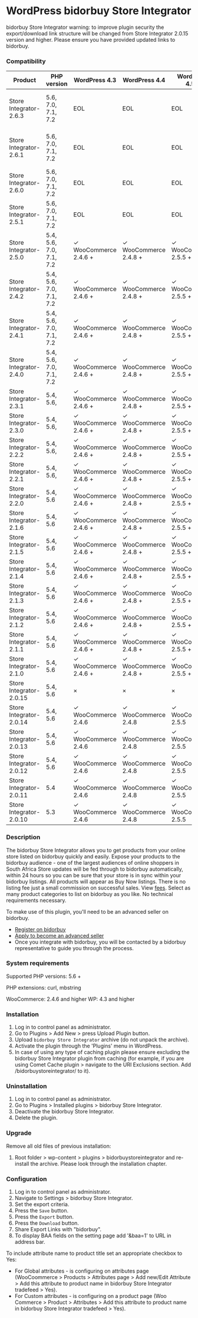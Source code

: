 # WordPress bidorbuy Store Integrator

bidorbuy Store Integrator warning: to improve plugin security the export/download link structure will be changed from Store Integrator 2.0.15 version and higher. Please ensure you have provided updated links to bidorbuy.

### Compatibility

|  Product                |          PHP version   |     WordPress 4.3      |      WordPress 4.4     |    WordPress 4.5.3     |    WordPress 4.7.2    |    WordPress 4.8.3 |   WordPress 4.9.0   | WordPress 4.9.8|
|         -------         |                ---     |          ---           |         ---            |       ---              |        ---            |      ---           |          ---        |  ---|
| Store Integrator-2.6.3  |5.6, 7.0, 7.1, 7.2      | EOL                    | EOL                    | EOL                    | ✓ EOL (31 August 2018)| ✓ WooCommerce 3.2.1 |  ✓ WooCommerce 3.3.3|   ✓ WooCommerce 3.5.1 ( 28 November 2018)|
| Store Integrator-2.6.1  |5.6, 7.0, 7.1, 7.2      | EOL                    | EOL                    | EOL                    | ✓ EOL (31 August 2018)| ✓ WooCommerce 3.2.1 |  ✓ WooCommerce 3.3.3|   ✓ WooCommerce 3.5.1 ( 28 November 2018)|
| Store Integrator-2.6.0  |5.6, 7.0, 7.1, 7.2      | EOL                    | EOL                    | EOL                    | ✓ WooCommerce 3.1.1   | ✓ WooCommerce 3.2.1 |  ✓ WooCommerce 3.3.3| |  
| Store Integrator-2.5.1  |5.6, 7.0, 7.1, 7.2      | EOL                    | EOL                    | EOL                    | ✓ WooCommerce 3.1.1   | ✓ WooCommerce 3.2.1 |  ✓ WooCommerce 3.3.3| |    
| Store Integrator-2.5.0  |5.4,  5.6, 7.0, 7.1, 7.2| ✓ WooCommerce 2.4.6 + | ✓ WooCommerce 2.4.8 +  | ✓ WooCommerce 2.5.5 +  | ✓ WooCommerce 3.1.1   | ✓ WooCommerce 3.2.1 |  ✓ WooCommerce 3.3.3|  |   
| Store Integrator-2.4.2  |5.4,  5.6, 7.0, 7.1, 7.2| ✓ WooCommerce 2.4.6 + | ✓ WooCommerce 2.4.8 +  | ✓ WooCommerce 2.5.5 +  | ✓ WooCommerce 3.1.1   | ✓ WooCommerce 3.2.1 |  ✓ WooCommerce 3.3.3|     
| Store Integrator-2.4.1  |5.4,  5.6, 7.0, 7.1, 7.2| ✓ WooCommerce 2.4.6 + | ✓ WooCommerce 2.4.8 +  | ✓ WooCommerce 2.5.5 +  | ✓ WooCommerce 3.1.1   | ✓ WooCommerce 3.2.1 |  ✓ WooCommerce 3.3.3|     |
| Store Integrator-2.4.0  |5.4,  5.6, 7.0, 7.1, 7.2| ✓ WooCommerce 2.4.6 + | ✓ WooCommerce 2.4.8 +  | ✓ WooCommerce 2.5.5 +  | ✓ WooCommerce 3.1.1   | ✓ WooCommerce 3.2.1 |  ✓ WooCommerce 3.3.3|   |
| Store Integrator-2.3.1  |5.4,  5.6,              | ✓ WooCommerce 2.4.6 + | ✓ WooCommerce 2.4.8 +  | ✓ WooCommerce 2.5.5 +  | ✓ WooCommerce 3.1.1   | ✓ WooCommerce 3.2.1 |  ✓ WooCommerce 3.3.3|  | 
| Store Integrator-2.3.0  |5.4,  5.6,              | ✓ WooCommerce 2.4.6 + | ✓ WooCommerce 2.4.8 +  | ✓ WooCommerce 2.5.5 +  | ✓ WooCommerce 3.1.1   | ✓ WooCommerce 3.2.1 |  ✓ WooCommerce 3.3.3|   |
| Store Integrator-2.2.2  |5.4,  5.6,              | ✓ WooCommerce 2.4.6 + | ✓ WooCommerce 2.4.8 +  | ✓ WooCommerce 2.5.5 +  | ✓ WooCommerce 3.1.1   | ✓ WooCommerce 3.2.1 |  ✓ WooCommerce 3.3.3|  | 
| Store Integrator-2.2.1  |5.4,  5.6,              | ✓ WooCommerce 2.4.6 + | ✓ WooCommerce 2.4.8 +  | ✓ WooCommerce 2.5.5 +  | ✓ WooCommerce 3.1.1   | ✓ WooCommerce 3.2.1 |  ✓ WooCommerce 3.3.3|   |
| Store Integrator-2.2.0  |5.4,  5.6               | ✓ WooCommerce 2.4.6 + | ✓ WooCommerce 2.4.8 +  | ✓ WooCommerce 2.5.5 +  | ✓ WooCommerce 3.1.1   | ✓ WooCommerce 3.2.1 |     ×                 |  |                                  
| Store Integrator-2.1.6  |5.4,  5.6               | ✓ WooCommerce 2.4.6 + | ✓ WooCommerce 2.4.8 +  | ✓ WooCommerce 2.5.5 +  | ✓ WooCommerce 3.1.1   | ✓ WooCommerce 3.2.1 |       ×               |  |
| Store Integrator-2.1.5  |5.4,  5.6               | ✓ WooCommerce 2.4.6 + | ✓ WooCommerce 2.4.8 +  | ✓ WooCommerce 2.5.5 +  | ✓ WooCommerce 3.1.1   | ✓ WooCommerce 3.2.1 |          ×            |  |
| Store Integrator-2.1.4  |5.4,  5.6               | ✓ WooCommerce 2.4.6 + | ✓ WooCommerce 2.4.8 +  | ✓ WooCommerce 2.5.5 +  | ✓ WooCommerce 3.1.1   | ✓ WooCommerce 3.2.1 |                ×      | |
| Store Integrator-2.1.3  |5.4,  5.6               | ✓ WooCommerce 2.4.6 + | ✓ WooCommerce 2.4.8 +  | ✓ WooCommerce 2.5.5 +  | ✓ WooCommerce 3.1.1   | ✓ WooCommerce 3.2.1 |   ×                   |  |          
| Store Integrator-2.1.2  |5.4,  5.6               | ✓ WooCommerce 2.4.6 + | ✓ WooCommerce 2.4.8 +  | ✓ WooCommerce 2.5.5 +  | ✓ WooCommerce 3.1.1   | ✓ WooCommerce 3.2.1 |      ×                |  |
| Store Integrator-2.1.1  |5.4,  5.6               | ✓ WooCommerce 2.4.6 + | ✓ WooCommerce 2.4.8 +  | ✓ WooCommerce 2.5.5 +  | ✓ WooCommerce 3.1.1   | ✓ WooCommerce 3.2.1 |     ×                 |  |
| Store Integrator-2.1.0  |5.4,  5.6               | ✓ WooCommerce 2.4.6 + | ✓ WooCommerce 2.4.8 +  | ✓ WooCommerce 2.5.5 +  | ✓ WooCommerce 3.1.1   | ✓ WooCommerce 3.2.1 |     ×                 |  |
| Store Integrator-2.0.15 |5.4,  5.6               |  ×   | ×     | ×       | ✓ WooCommerce  3.0 +  | ×                    |          ×          |  |
| Store Integrator-2.0.14 |5.4,  5.6               | ✓ WooCommerce 2.4.6   | ✓ WooCommerce 2.4.8    | ✓ WooCommerce 2.5.5    | ✓ WooCommerce  3.0 +  | ×                    |    ×                |  |
| Store Integrator-2.0.13 |5.4,  5.6               | ✓ WooCommerce 2.4.6   | ✓ WooCommerce 2.4.8    | ✓ WooCommerce 2.5.5    | ✓ WooCommerce  3.0 +  | ×                    |    ×                  |  |
| Store Integrator-2.0.12 |5.4,  5.6               | ✓ WooCommerce 2.4.6   | ✓ WooCommerce 2.4.8    | ✓ WooCommerce 2.5.5    | ✓ WooCommerce  3.0 +  | ×                    |    ×|    
| Store Integrator-2.0.11 |5.4                     | ✓ WooCommerce 2.4.6   | ✓ WooCommerce 2.4.8    | ✓ WooCommerce 2.5.5    |         ×              | ×                    |    ×                   |  |
| Store Integrator-2.0.10 |5.3                     | ✓ WooCommerce 2.4.6   | ✓ WooCommerce 2.4.8    | ✓ WooCommerce 2.5.5    |         ×              | ×                    |    ×                     |  |

### Description

The bidorbuy Store Integrator allows you to get products from your online store listed on bidorbuy quickly and easily.
Expose your products to the bidorbuy audience - one of the largest audiences of online shoppers in South Africa Store updates will be fed through to bidorbuy automatically, within 24 hours so you can be sure that your store is in sync within your bidorbuy listings. All products will appear as Buy Now listings. There is no listing fee just a small commission on successful sales. View [fees](https://support.bidorbuy.co.za/index.php?/Knowledgebase/Article/View/22/0/fee-rate-card---what-we-charge). Select as many product categories to list on bidorbuy as you like. No technical requirements necessary.

To make use of this plugin, you'll need to be an advanced seller on bidorbuy.
 * [Register on bidorbuy](https://www.bidorbuy.co.za/jsp/registration/UserRegistration.jsp?action=Modify)
 * [Apply to become an advanced seller](https://www.bidorbuy.co.za/jsp/seller/registration/UserSellersRequest.jsp)
 * Once you integrate with bidorbuy, you will be contacted by a bidorbuy representative to guide you through the process.

### System requirements

Supported PHP versions: 5.6 +

PHP extensions: curl, mbstring

WooCommerce: 2.4.6 and higher
WP: 4.3 and higher

### Installation

1. Log in to control panel as administrator.
2. Go to Plugins > Add New > press Upload Plugin button.
3. Upload `bidorbuy Store Integrator` archive (do not unpack the archive).
4. Activate the plugin through the 'Plugins' menu in WordPress.
5. In case of using any type of caching plugin please ensure excluding the bidorbuy Store Integrator plugin from caching (for example, if you are using Comet Cache plugin > navigate to the URI Exclusions section. Add /bidorbuystoreintegrator/ to it).


### Uninstallation

1. Log in to control panel as administrator.
2. Go to Plugins > Installed plugins > bidorbuy Store Integrator.
3. Deactivate the bidorbuy Store Integrator.
4. Delete the plugin.

### Upgrade

Remove all old files of previous installation:

1. Root folder > wp-content > plugins > bidorbuystoreintegrator and re-install the archive. Please look through the installation chapter.

### Configuration

1. Log in to control panel as administrator.
2. Navigate to Settings > bidorbuy Store Integrator.
3. Set the export criteria.
4. Press the `Save` button.
5. Press the `Export` button.
6. Press the `Download` button.
7. Share Export Links with "bidorbuy".
8. To display BAA fields on the setting page add '&baa=1' to URL in address bar.

To include attribute name to product title set an appropriate checkbox to Yes:

- For Global attributes - is configuring on attributes page (WooCoommerce > Products > Attributes page > Add new/Edit Attribute > Add this attribute to product name in bidorbuy Store Integrator tradefeed > Yes).
- For Custom attributes - is configuring on a product page (Woo Commerce > Product > Attributes > Add this attribute to product name in bidorbuy Store Integrator tradefeed > Yes).